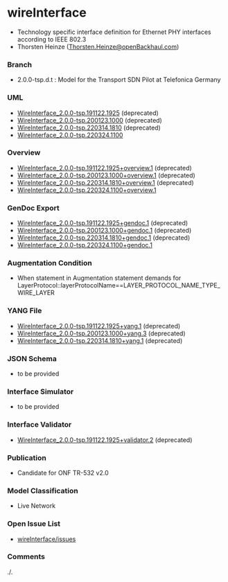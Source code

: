 # wireInterface
- Technology specific interface definition for Ethernet PHY interfaces according to IEEE 802.3
- Thorsten Heinze (Thorsten.Heinze@openBackhaul.com)

### Branch
- 2.0.0-tsp.d.t : Model for the Transport SDN Pilot at Telefonica Germany

### UML
- [WireInterface_2.0.0-tsp.191122.1925](./WireInterface_2.0.0-tsp.191122.1925.zip) (deprecated)
- [WireInterface_2.0.0-tsp.200123.1000](./WireInterface_2.0.0-tsp.200123.1000.zip) (deprecated)
- [WireInterface_2.0.0-tsp.220314.1810](./WireInterface_2.0.0-tsp.220314.1810.zip) (deprecated)
- [WireInterface_2.0.0-tsp.220324.1100](./WireInterface_2.0.0-tsp.220324.1100.zip)

### Overview 
- [WireInterface_2.0.0-tsp.191122.1925+overview.1](./WireInterface_2.0.0-tsp.191122.1925+overview.1.png) (deprecated)
- [WireInterface_2.0.0-tsp.200123.1000+overview.1](./WireInterface_2.0.0-tsp.200123.1000+overview.1.png) (deprecated)
- [WireInterface_2.0.0-tsp.220314.1810+overview.1](./WireInterface_2.0.0-tsp.220314.1810+overview.1.png) (deprecated)
- [WireInterface_2.0.0-tsp.220324.1100+overview.1](./WireInterface_2.0.0-tsp.220324.1100+overview.1.png)

### GenDoc Export
- [WireInterface_2.0.0-tsp.191122.1925+gendoc.1](./WireInterface_2.0.0-tsp.191122.1925+gendoc.1.docx) (deprecated)
- [WireInterface_2.0.0-tsp.200123.1000+gendoc.1](./WireInterface_2.0.0-tsp.200123.1000+gendoc.1.docx) (deprecated)
- [WireInterface_2.0.0-tsp.220314.1810+gendoc.1](./WireInterface_2.0.0-tsp.220314.1810+gendoc.1.docx) (deprecated)
- [WireInterface_2.0.0-tsp.220324.1100+gendoc.1](./WireInterface_2.0.0-tsp.220324.1100+gendoc.1.docx)

### Augmentation Condition
- When statement in Augmentation statement demands for LayerProtocol::layerProtocolName==LAYER_PROTOCOL_NAME_TYPE_WIRE_LAYER

### YANG File
- [WireInterface_2.0.0-tsp.191122.1925+yang.1](./WireInterface_2.0.0-tsp.191122.1925+yang.1.zip) (deprecated)
- [WireInterface_2.0.0-tsp.200123.1000+yang.3](./WireInterface_2.0.0-tsp.200123.1000+yang.3.zip) (deprecated)
- [WireInterface_2.0.0-tsp.220314.1810+yang.1](./WireInterface_2.0.0-tsp.220314.1810+yang.1.zip) (deprecated)


### JSON Schema
- to be provided

### Interface Simulator
- to be provided

### Interface Validator
- [WireInterface_2.0.0-tsp.191122.1925+validator.2](./WireInterface_2.0.0-tsp.191122.1925+validator.2.zip) (deprecated)

### Publication
- Candidate for ONF TR-532 v2.0 

### Model Classification
- Live Network

### Open Issue List
- [wireInterface/issues](../../issues)

### Comments 
./.

